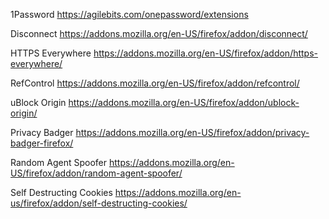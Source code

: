 1Password
https://agilebits.com/onepassword/extensions

Disconnect
https://addons.mozilla.org/en-US/firefox/addon/disconnect/

HTTPS Everywhere
https://addons.mozilla.org/en-US/firefox/addon/https-everywhere/

RefControl
https://addons.mozilla.org/en-US/firefox/addon/refcontrol/

uBlock Origin
https://addons.mozilla.org/en-US/firefox/addon/ublock-origin/

Privacy Badger
https://addons.mozilla.org/en-US/firefox/addon/privacy-badger-firefox/

Random Agent Spoofer
https://addons.mozilla.org/en-US/firefox/addon/random-agent-spoofer/

Self Destructing Cookies
https://addons.mozilla.org/en-us/firefox/addon/self-destructing-cookies/
